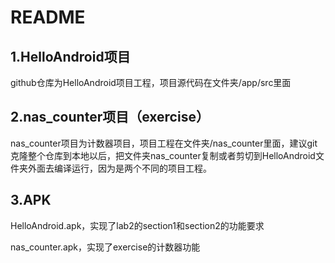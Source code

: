 # README

## 1.HelloAndroid项目

github仓库为HelloAndroid项目工程，项目源代码在文件夹/app/src里面

## 2.nas_counter项目（exercise）

nas_counter项目为计数器项目，项目工程在文件夹/nas_counter里面，建议git克隆整个仓库到本地以后，把文件夹nas_counter复制或者剪切到HelloAndroid文件夹外面去编译运行，因为是两个不同的项目工程。

## 3.APK

HelloAndroid.apk，实现了lab2的section1和section2的功能要求

nas_counter.apk，实现了exercise的计数器功能
